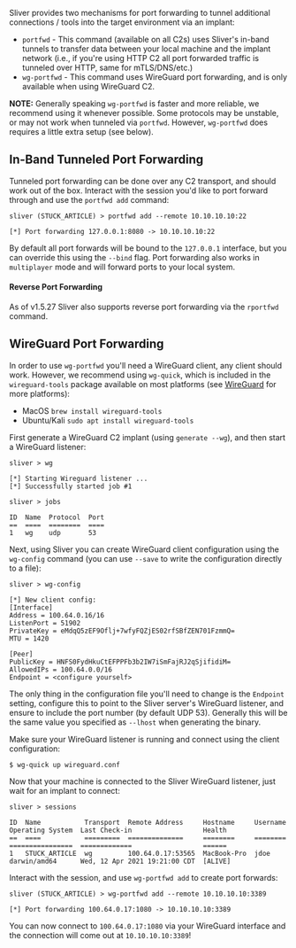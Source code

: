 Sliver provides two mechanisms for port forwarding to tunnel additional connections / tools into the target environment via an implant:
* `portfwd` - This command (available on all C2s) uses Sliver's in-band tunnels to transfer data between your local machine and the implant network (i.e., if you're using HTTP C2 all port forwarded traffic is tunneled over HTTP, same for mTLS/DNS/etc.)
* `wg-portfwd` - This command uses WireGuard port forwarding, and is only available when using WireGuard C2.


__NOTE:__ Generally speaking `wg-portfwd` is faster and more reliable, we recommend using it whenever possible. Some protocols may be unstable, or may not work when tunneled via `portfwd`. However, `wg-portfwd` does requires a little extra setup (see below).


## In-Band Tunneled Port Forwarding

Tunneled port forwarding can be done over any C2 transport, and should work out of the box. Interact with the session you'd like to port forward through and use the `portfwd add` command:

```
sliver (STUCK_ARTICLE) > portfwd add --remote 10.10.10.10:22

[*] Port forwarding 127.0.0.1:8080 -> 10.10.10.10:22
```

By default all port forwards will be bound to the `127.0.0.1` interface, but you can override this using the `--bind` flag. Port forwarding also works in `multiplayer` mode and will forward ports to your local system.

#### Reverse Port Forwarding

As of v1.5.27 Sliver also supports reverse port forwarding via the `rportfwd` command.

## WireGuard Port Forwarding

In order to use `wg-portfwd` you'll need a WireGuard client, any client should work. However, we recommend using `wg-quick`, which is included in the `wireguard-tools` package available on most platforms (see [WireGuard](https://www.wireguard.com/install/) for more platforms):

* MacOS `brew install wireguard-tools`
* Ubuntu/Kali `sudo apt install wireguard-tools`

First generate a WireGuard C2 implant (using `generate --wg`), and then start a WireGuard listener:

```
sliver > wg

[*] Starting Wireguard listener ...
[*] Successfully started job #1

sliver > jobs

ID  Name  Protocol  Port
==  ====  ========  ====
1   wg    udp       53
```

Next, using Sliver you can create WireGuard client configuration using the `wg-config` command (you can use `--save` to write the configuration directly to a file):

```
sliver > wg-config

[*] New client config:
[Interface]
Address = 100.64.0.16/16
ListenPort = 51902
PrivateKey = eMdqQ5zEF9Oflj+7wfyFQZjES02rfSBfZEN701FzmmQ=
MTU = 1420

[Peer]
PublicKey = HNFS0FydHkuCtEFPPFb3b2IW7iSmFajRJ2qSjifidiM=
AllowedIPs = 100.64.0.0/16
Endpoint = <configure yourself>
```

The only thing in the configuration file you'll need to change is the `Endpoint` setting, configure this to point to the Sliver server's WireGuard listener, and ensure to include the port number (by default UDP 53). Generally this will be the same value you specified as `--lhost` when generating the binary.

Make sure your WireGuard listener is running and connect using the client configuration:

```
$ wg-quick up wireguard.conf
```

Now that your machine is connected to the Sliver WireGuard listener, just wait for an implant to connect:

```
sliver > sessions

ID  Name           Transport  Remote Address     Hostname     Username  Operating System  Last Check-in                  Health
==  ====           =========  ==============     ========     ========  ================  =============                  ======
1   STUCK_ARTICLE  wg         100.64.0.17:53565  MacBook-Pro  jdoe      darwin/amd64      Wed, 12 Apr 2021 19:21:00 CDT  [ALIVE]
```

Interact with the session, and use `wg-portfwd add` to create port forwards:

```
sliver (STUCK_ARTICLE) > wg-portfwd add --remote 10.10.10.10:3389

[*] Port forwarding 100.64.0.17:1080 -> 10.10.10.10:3389
```

You can now connect to `100.64.0.17:1080` via your WireGuard interface and the connection will come out at `10.10.10.10:3389`!


